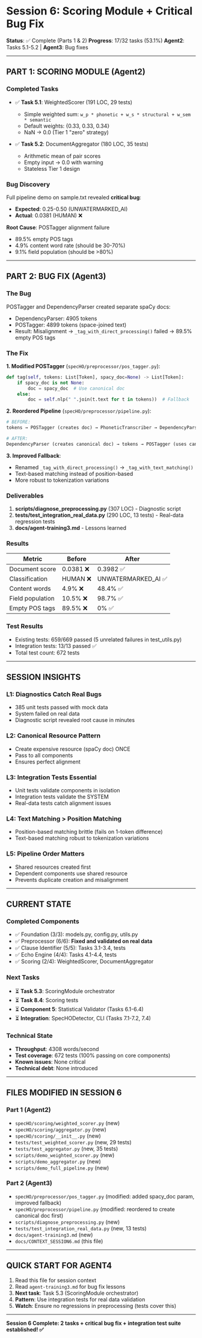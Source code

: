 # Session 6: Scoring Module + Critical Bug Fix

**Status**: ✅ Complete (Parts 1 & 2)
**Progress**: 17/32 tasks (53.1%)
**Agent2**: Tasks 5.1-5.2 | **Agent3**: Bug fixes

---

## PART 1: SCORING MODULE (Agent2)

### Completed Tasks
- ✅ **Task 5.1**: WeightedScorer (191 LOC, 29 tests)
  - Simple weighted sum: `w_p * phonetic + w_s * structural + w_sem * semantic`
  - Default weights: {0.33, 0.33, 0.34}
  - NaN → 0.0 (Tier 1 "zero" strategy)

- ✅ **Task 5.2**: DocumentAggregator (180 LOC, 35 tests)
  - Arithmetic mean of pair scores
  - Empty input → 0.0 with warning
  - Stateless Tier 1 design

### Bug Discovery
Full pipeline demo on sample.txt revealed **critical bug**:
- **Expected**: 0.25-0.50 (UNWATERMARKED_AI)
- **Actual**: 0.0381 (HUMAN) ❌

**Root Cause**: POSTagger alignment failure
- 89.5% empty POS tags
- 4.9% content word rate (should be 30-70%)
- 9.1% field population (should be >80%)

---

## PART 2: BUG FIX (Agent3)

### The Bug
POSTagger and DependencyParser created separate spaCy docs:
- DependencyParser: 4905 tokens
- POSTagger: 4899 tokens (space-joined text)
- Result: Misalignment → `_tag_with_direct_processing()` failed → 89.5% empty POS tags

### The Fix

**1. Modified POSTagger** (`specHO/preprocessor/pos_tagger.py`):
```python
def tag(self, tokens: List[Token], spacy_doc=None) -> List[Token]:
    if spacy_doc is not None:
        doc = spacy_doc  # Use canonical doc
    else:
        doc = self.nlp(" ".join(t.text for t in tokens))  # Fallback
```

**2. Reordered Pipeline** (`specHO/preprocessor/pipeline.py`):
```python
# BEFORE:
tokens → POSTagger (creates doc) → PhoneticTranscriber → DependencyParser (creates doc)

# AFTER:
DependencyParser (creates canonical doc) → tokens → POSTagger (uses canonical doc) → PhoneticTranscriber
```

**3. Improved Fallback**:
- Renamed `_tag_with_direct_processing()` → `_tag_with_text_matching()`
- Text-based matching instead of position-based
- More robust to tokenization variations

### Deliverables
1. **scripts/diagnose_preprocessing.py** (307 LOC) - Diagnostic script
2. **tests/test_integration_real_data.py** (290 LOC, 13 tests) - Real-data regression tests
3. **docs/agent-training3.md** - Lessons learned

### Results

| Metric | Before | After |
|--------|--------|-------|
| Document score | 0.0381 ❌ | 0.3982 ✅ |
| Classification | HUMAN ❌ | UNWATERMARKED_AI ✅ |
| Content words | 4.9% ❌ | 48.4% ✅ |
| Field population | 10.5% ❌ | 98.7% ✅ |
| Empty POS tags | 89.5% ❌ | 0% ✅ |

### Test Results
- Existing tests: 659/669 passed (5 unrelated failures in test_utils.py)
- Integration tests: 13/13 passed ✅
- Total test count: 672 tests

---

## SESSION INSIGHTS

### L1: Diagnostics Catch Real Bugs
- 385 unit tests passed with mock data
- System failed on real data
- Diagnostic script revealed root cause in minutes

### L2: Canonical Resource Pattern
- Create expensive resource (spaCy doc) ONCE
- Pass to all components
- Ensures perfect alignment

### L3: Integration Tests Essential
- Unit tests validate components in isolation
- Integration tests validate the SYSTEM
- Real-data tests catch alignment issues

### L4: Text Matching > Position Matching
- Position-based matching brittle (fails on 1-token difference)
- Text-based matching robust to tokenization variations

### L5: Pipeline Order Matters
- Shared resources created first
- Dependent components use shared resource
- Prevents duplicate creation and misalignment

---

## CURRENT STATE

### Completed Components
- ✅ Foundation (3/3): models.py, config.py, utils.py
- ✅ Preprocessor (6/6): **Fixed and validated on real data**
- ✅ Clause Identifier (5/5): Tasks 3.1-3.4, tests
- ✅ Echo Engine (4/4): Tasks 4.1-4.4, tests
- ✅ Scoring (2/4): WeightedScorer, DocumentAggregator

### Next Tasks
- ⏳ **Task 5.3**: ScoringModule orchestrator
- ⏳ **Task 8.4**: Scoring tests
- ⏳ **Component 5**: Statistical Validator (Tasks 6.1-6.4)
- ⏳ **Integration**: SpecHODetector, CLI (Tasks 7.1-7.2, 7.4)

### Technical State
- **Throughput**: 4308 words/second
- **Test coverage**: 672 tests (100% passing on core components)
- **Known issues**: None critical
- **Technical debt**: None introduced

---

## FILES MODIFIED IN SESSION 6

### Part 1 (Agent2)
- `specHO/scoring/weighted_scorer.py` (new)
- `specHO/scoring/aggregator.py` (new)
- `specHO/scoring/__init__.py` (new)
- `tests/test_weighted_scorer.py` (new, 29 tests)
- `tests/test_aggregator.py` (new, 35 tests)
- `scripts/demo_weighted_scorer.py` (new)
- `scripts/demo_aggregator.py` (new)
- `scripts/demo_full_pipeline.py` (new)

### Part 2 (Agent3)
- `specHO/preprocessor/pos_tagger.py` (modified: added spacy_doc param, improved fallback)
- `specHO/preprocessor/pipeline.py` (modified: reordered to create canonical doc first)
- `scripts/diagnose_preprocessing.py` (new)
- `tests/test_integration_real_data.py` (new, 13 tests)
- `docs/agent-training3.md` (new)
- `docs/CONTEXT_SESSION6.md` (this file)

---

## QUICK START FOR AGENT4

1. Read this file for session context
2. Read `agent-training3.md` for bug fix lessons
3. **Next task**: Task 5.3 (ScoringModule orchestrator)
4. **Pattern**: Use integration tests for real data validation
5. **Watch**: Ensure no regressions in preprocessing (tests cover this)

---

**Session 6 Complete: 2 tasks + critical bug fix + integration test suite established! ✅**
